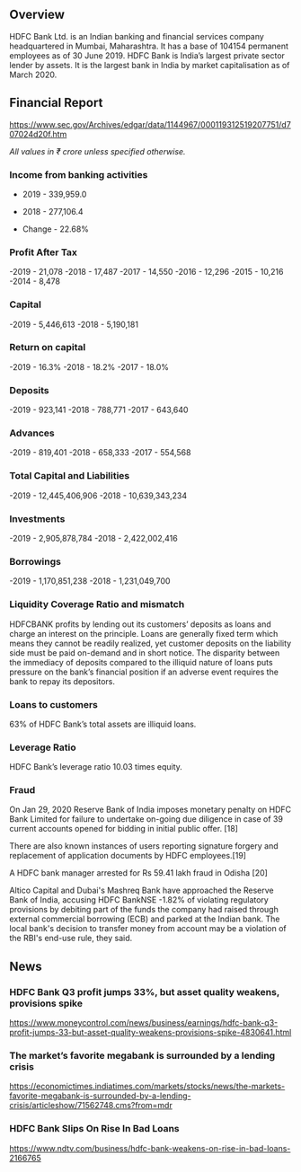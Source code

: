 ## Overview

HDFC Bank Ltd. is an Indian banking and financial services company headquartered in Mumbai, Maharashtra. It has a base of 104154 permanent employees as of 30 June 2019. HDFC Bank is India’s largest private sector lender by assets. It is the largest bank in India by market capitalisation as of March 2020.

## Financial Report

https://www.sec.gov/Archives/edgar/data/1144967/000119312519207751/d707024d20f.htm

*All values in ₹ crore unless specified otherwise.*

### Income from banking activities

- 2019 - 339,959.0
- 2018 - 277,106.4	

- Change - 22.68%

### Profit After Tax

-2019 - 21,078
-2018 - 17,487
-2017 - 14,550
-2016 - 12,296
-2015 - 10,216
-2014 - 8,478

### Capital

-2019 - 5,446,613
-2018 - 5,190,181

### Return on capital

-2019 - 16.3%
-2018 - 18.2%
-2017 - 18.0%

### Deposits

-2019 - 923,141
-2018 - 788,771
-2017 - 643,640

### Advances

-2019 - 819,401
-2018 - 658,333
-2017 - 554,568

### Total Capital and Liabilities 

-2019 - 12,445,406,906
-2018 - 10,639,343,234

### Investments

-2019 - 2,905,878,784
-2018 - 2,422,002,416

### Borrowings

-2019 - 1,170,851,238
-2018 - 1,231,049,700

### Liquidity Coverage Ratio and mismatch

HDFCBANK profits by lending out its customers’ deposits as loans and charge an interest on the principle. Loans are generally fixed term which means they cannot be readily realized, yet customer deposits on the liability side must be paid on-demand and in short notice. The disparity between the immediacy of deposits compared to the illiquid nature of loans puts pressure on the bank’s financial position if an adverse event requires the bank to repay its depositors.

### Loans to customers
63% of HDFC Bank’s total assets are illiquid loans.

### Leverage Ratio

HDFC Bank’s leverage ratio 10.03 times equity.

### Fraud

On Jan 29, 2020 Reserve Bank of India imposes monetary penalty on HDFC Bank Limited for failure to undertake on-going due diligence in case of 39 current accounts opened for bidding in initial public offer. [18]

There are also known instances of users reporting signature forgery and replacement of application documents by HDFC employees.[19]

A HDFC bank manager arrested for Rs 59.41 lakh fraud in Odisha [20]

Altico Capital and Dubai's Mashreq Bank have approached the Reserve Bank of India, accusing HDFC BankNSE -1.82% of violating regulatory provisions by debiting part of the funds the company had raised through external commercial borrowing (ECB) and parked at the Indian bank. The local bank's decision to transfer money from account may be a violation of the RBI's end-use rule, they said.

## News

### HDFC Bank Q3 profit jumps 33%, but asset quality weakens, provisions spike
https://www.moneycontrol.com/news/business/earnings/hdfc-bank-q3-profit-jumps-33-but-asset-quality-weakens-provisions-spike-4830641.html

### The market’s favorite megabank is surrounded by a lending crisis
https://economictimes.indiatimes.com/markets/stocks/news/the-markets-favorite-megabank-is-surrounded-by-a-lending-crisis/articleshow/71562748.cms?from=mdr

### HDFC Bank Slips On Rise In Bad Loans
https://www.ndtv.com/business/hdfc-bank-weakens-on-rise-in-bad-loans-2166765
